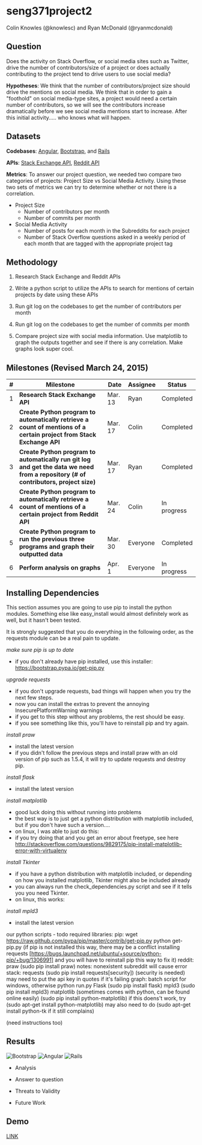 # seng371project2

Colin Knowles (@knowlesc) and Ryan McDonald (@ryanmcdonald)

Question
-------
Does the activity on Stack Overflow, or social media sites such as Twitter, drive the number of contributors/size of a project or does actually contributing to the project tend to drive users to use social media? 

**Hypotheses**: We think that the number of contributors/project size should drive the mentions on social media. We think that in order to gain a "foothold" on social media-type sites, a project would need a certain number of contributors, so we will see the contributors increase dramatically before we see social media mentions start to increase. After this initial activity..... who knows what will happen.

Datasets
-------
**Codebases**: [Angular](https://github.com/angular/angular.js), [Bootstrap](https://github.com/twbs/bootstrap), and [Rails](https://github.com/rails/rails)

**APIs**: [Stack Exchange API](https://api.stackexchange.com), [Reddit API](http://www.reddit.com/dev/api)

**Metrics**:
To answer our project question, we needed two compare two categories of projects: Project Size vs Social Media Activity. Using these two sets of metrics we can try to determine whether or not there is a correlation.

- Project Size
  - Number of contributors per month
  - Number of commits per month
- Social Media Activity
  - Number of posts for each month in the Subreddits for each project
  - Number of Stack Overflow questions asked in a weekly period of each month that are tagged with the appropriate project tag

Methodology
--------
1) Research Stack Exchange and Reddit APIs

2) Write a python script to utilize the APIs to search for mentions of certain projects by date using these APIs

3) Run git log on the codebases to get the number of contributors per month

4) Run git log on the codebases to get the number of commits per month

5) Compare project size with social media information. Use matplotlib to graph the outputs together and see if there is any correlation. Make graphs look super cool.

Milestones (Revised March 24, 2015)
-----------------------------------
|#|Milestone|Date|Assignee|Status|
|----|---------|----|------------|------|
|1|**Research Stack Exchange API**|Mar. 13|Ryan|Completed|
|2|**Create Python program to automatically retrieve a count of mentions of a certain project from Stack Exchange API**|Mar. 17|Colin|Completed|
|3|**Create Python program to automatically run git log and get the data we need from a repository (# of contributors, project size)**|Mar. 17|Ryan|Completed|
|4|**Create Python program to automatically retrieve a count of mentions of a certain project from Reddit API**|Mar. 24|Colin|In progress|
|5|**Create Python program to run the previous three programs and graph their outputted data**|Mar. 30|Everyone|Completed|
|6|**Perform analysis on graphs**|Apr. 1|Everyone|In progress|

Installing Dependencies
-----

This section assumes you are going to use pip to install the python modules. Something else like easy_install would almost definitely work as well, but it hasn't been tested. 

It is strongly suggested that you do everything in the following order, as the requests module can be a real pain to update.

*make sure pip is up to date*
- if you don't already have pip installed, use this installer: 
	https://bootstrap.pypa.io/get-pip.py

*upgrade requests*
- if you don't upgrade requests, bad things will happen when you try the next few steps. 
- now you can install the extras to prevent the annoying InsecurePlatformWarning warnings
- if you get to this step without any problems, the rest should be easy.
- if you see something like this, you'll have to reinstall pip and try again.

*install praw*
- install the latest version
-  if you didn't follow the previous steps and install praw with an old version of pip such as 1.5.4, it will try to update requests and destroy pip.

*install flask*
- install the latest version

*install matplotlib*
- good luck doing this without running into problems
- the best way is to just get a python distribution with matplotlib included, but if you don't have such a version....
- on linux, I was able to just do this:
- if you try doing that and you get an error about freetype, see here http://stackoverflow.com/questions/9829175/pip-install-matplotlib-error-with-virtualenv

*install Tkinter*
- if you have a python distribution with matplotlib included, or depending on how you installed matplotlib, Tkinter might also be included already
- you can always run the check_dependencies.py script and see if it tells you you need Tkinter.
- on linux, this works:

*install mpld3*
- install the latest version














our python scripts - todo
required libraries: pip:
	wget https://raw.github.com/pypa/pip/master/contrib/get-pip.py
	python get-pip.py 
	(if pip is not installed this way, there may be a conflict installing requests [https://bugs.launchpad.net/ubuntu/+source/python-pip/+bug/1306991] and you will have to reinstall pip this way to fix it)
reddit: 
	praw (sudo pip install praw)
	notes: nonexistent subreddit will cause error
stack: 
	requests (sudo pip install requests[security]) (security is needed)
	may need to put the api key in quotes if it's failing
graph:
	batch script for windows, otherwise python run.py
	Flask (sudo pip install flask)
	mpld3 (sudo pip install mpld3)
	matplotlib (sometimes comes with python, can be found online easily) (sudo pip install python-matplotlib)
		if this doens't work, try (sudo apt-get install python-matplotlib)
		may also need to do (sudo apt-get install python-tk if it still complains)


(need instructions too)

Results
-----

![Bootstrap](http://i.imgur.com/8SUoNgH.png)
![Angular](http://i.imgur.com/Wv33fk1.png)
![Rails](http://i.imgur.com/nWQXc4t.png)

- Analysis

- Answer to question

- Threats to Validity

- Future Work

Demo
-----
[LINK](https://www.youtube.com/watch?v=DWoOsjzO2A4)
